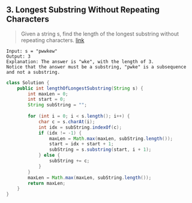 ## 3. Longest Substring Without Repeating Characters
> Given a string s, find the length of the longest substring without repeating characters. [link](https://leetcode.com/problems/longest-substring-without-repeating-characters/)
```
Input: s = "pwwkew"
Output: 3
Explanation: The answer is "wke", with the length of 3.
Notice that the answer must be a substring, "pwke" is a subsequence and not a substring.
```
```java
class Solution {
    public int lengthOfLongestSubstring(String s) {
        int maxLen = 0;
        int start = 0;
        String subString = "";
        
        for (int i = 0; i < s.length(); i++) {
            char c = s.charAt(i);
            int idx = subString.indexOf(c);
            if (idx != -1) {
                maxLen = Math.max(maxLen, subString.length());
                start = idx + start + 1;
                subString = s.substring(start, i + 1);
            } else {
                subString += c;
            }
        }
        maxLen = Math.max(maxLen, subString.length());
        return maxLen;
    }
}
```